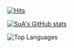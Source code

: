 <!--
**sue991/sue991** is a ✨ _special_ ✨ repository because its `README.md` (this file) appears on your GitHub profile.

Here are some ideas to get you started:

- 🔭 I’m currently working on ...
- 🌱 I’m currently learning ...
- 👯 I’m looking to collaborate on ...
- 🤔 I’m looking for help with ...
- 💬 Ask me about ...
- 📫 How to reach me: ...
- 😄 Pronouns: ...
- ⚡ Fun fact: ...
-->
[![Hits](https://hits.seeyoufarm.com/api/count/incr/badge.svg?url=https%3A%2F%2Fgithub.com%2Fsue991&count_bg=%23A66DD9&title_bg=%23555555&icon=wechat.svg&icon_color=%23FBF2FF&title=hits&edge_flat=false)](https://hits.seeyoufarm.com)

[![SuA's GitHub stats](https://github-readme-stats.vercel.app/api?username=sue991&theme=midnight-purple)](https://github.com/sue991)

![Top Languages](https://github-readme-stats.vercel.app/api/top-langs/?username=sue991&theme=midnight-purple&count_private=true&layout=compact)
